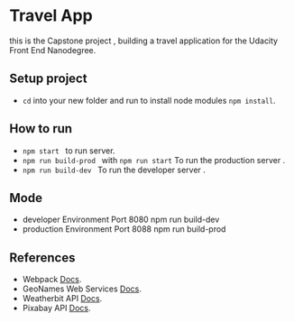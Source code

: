 # Travel App

this is the Capstone project , building a travel application for the Udacity Front End Nanodegree.


## Setup project

- `cd` into your new folder and run to install node modules `npm install`.

## How to run 

- `npm start ` to run server.
- `npm run build-prod ` with `npm run start` To run the production server .
- `npm run build-dev ` To run the developer server .


## Mode 

- developer Environment Port 8080 npm run build-dev
- production Environment Port 8088 npm run build-prod


## References
- Webpack [Docs](https://webpack.js.org/concepts/).
- GeoNames Web Services [Docs](http://www.geonames.org/export/web-services.html).
- Weatherbit API [Docs](https://www.weatherbit.io/account/create).
- Pixabay API [Docs](https://pixabay.com/api/docs/).
